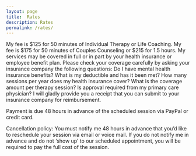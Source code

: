 ```yaml
---
layout: page
title:  Rates
description: Rates
permalink: /rates/
---
```

<p class="text-justify">
My fee is $125 for 50 minutes of Individual Therapy or Life Coaching.  My fee is $175 for 50 minutes of Couples Counseling or $215 for 1.5 hours.  My services may be covered in full or in part by your health insurance or employee benefit plan.  Please check your coverage carefully by asking your insurance company the following questions:  Do I have mental health insurance benefits?  What is my deductible and has it been met?  How many sessions per year does my health insurance cover?  What is the coverage amount per therapy session?  Is approval required from my primary care physician?  I will gladly provide you a receipt that you can submit to your insurance company for reimbursement. <p/>Payment is due 48 hours in advance of the scheduled session via PayPal or credit card. <p/>Cancellation policy:  You must notify me 48 hours in advance that you’d like to reschedule your session via email or voice mail.  If you do not notify me in advance and do not ‘show up’ to our scheduled appointment, you will be required to pay the full cost of the session.
</p>

